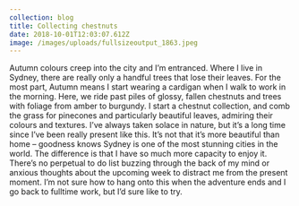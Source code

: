 ```yaml
---
collection: blog
title: Collecting chestnuts
date: 2018-10-01T12:03:07.612Z
image: /images/uploads/fullsizeoutput_1863.jpeg
---
```

Autumn colours creep into the city and I’m entranced. Where I live in Sydney, there are really only a handful trees that lose their leaves. For the most part, Autumn means I start wearing a cardigan when I walk to work in the morning. Here, we ride past piles of glossy, fallen chestnuts and trees with foliage from amber to burgundy. I start a chestnut collection, and comb the grass for pinecones and particularly beautiful leaves, admiring their colours and textures. I’ve always taken solace in nature, but it’s a long time since I’ve been really present like this. It’s not that it’s more beautiful than home – goodness knows Sydney is one of the most stunning cities in the world. The difference is that I have so much more capacity to enjoy it. There’s no perpetual to do list buzzing through the back of my mind or anxious thoughts about the upcoming week to distract me from the present moment. I’m not sure how to hang onto this when the adventure ends and I go back to fulltime work, but I’d sure like to try.
